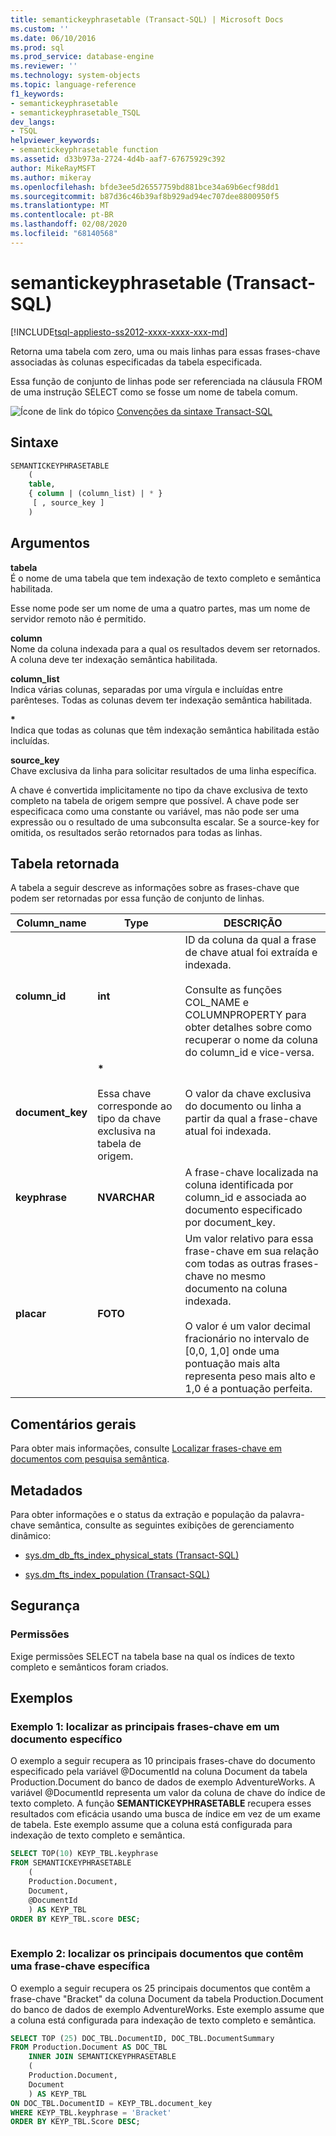 ```yaml
---
title: semantickeyphrasetable (Transact-SQL) | Microsoft Docs
ms.custom: ''
ms.date: 06/10/2016
ms.prod: sql
ms.prod_service: database-engine
ms.reviewer: ''
ms.technology: system-objects
ms.topic: language-reference
f1_keywords:
- semantickeyphrasetable
- semantickeyphrasetable_TSQL
dev_langs:
- TSQL
helpviewer_keywords:
- semantickeyphrasetable function
ms.assetid: d33b973a-2724-4d4b-aaf7-67675929c392
author: MikeRayMSFT
ms.author: mikeray
ms.openlocfilehash: bfde3ee5d26557759bd881bce34a69b6ecf98dd1
ms.sourcegitcommit: b87d36c46b39af8b929ad94ec707dee8800950f5
ms.translationtype: MT
ms.contentlocale: pt-BR
ms.lasthandoff: 02/08/2020
ms.locfileid: "68140568"
---
```

# <a name="semantickeyphrasetable-transact-sql"></a>semantickeyphrasetable (Transact-SQL)
[!INCLUDE[tsql-appliesto-ss2012-xxxx-xxxx-xxx-md](../../includes/tsql-appliesto-ss2012-xxxx-xxxx-xxx-md.md)]

  Retorna uma tabela com zero, uma ou mais linhas para essas frases-chave associadas às colunas especificadas da tabela especificada.  
  
 Essa função de conjunto de linhas pode ser referenciada na cláusula FROM de uma instrução SELECT como se fosse um nome de tabela comum.  
  
 ![Ícone de link do tópico](../../database-engine/configure-windows/media/topic-link.gif "Ícone de link do tópico") [Convenções da sintaxe Transact-SQL](../../t-sql/language-elements/transact-sql-syntax-conventions-transact-sql.md)  
  
## <a name="syntax"></a>Sintaxe  
  
```sql  
SEMANTICKEYPHRASETABLE  
    (  
    table,  
    { column | (column_list) | * }  
     [ , source_key ]  
    )  
```  
  
##  <a name="Arguments"></a> Argumentos  
 **tabela**  
 É o nome de uma tabela que tem indexação de texto completo e semântica habilitada.  
  
 Esse nome pode ser um nome de uma a quatro partes, mas um nome de servidor remoto não é permitido.  
  
 **column**  
 Nome da coluna indexada para a qual os resultados devem ser retornados. A coluna deve ter indexação semântica habilitada.  
  
 **column_list**  
 Indica várias colunas, separadas por uma vírgula e incluídas entre parênteses. Todas as colunas devem ter indexação semântica habilitada.  
  
 **\***  
 Indica que todas as colunas que têm indexação semântica habilitada estão incluídas.  
  
 **source_key**  
 Chave exclusiva da linha para solicitar resultados de uma linha específica.  
  
 A chave é convertida implicitamente no tipo da chave exclusiva de texto completo na tabela de origem sempre que possível. A chave pode ser especificaca como uma constante ou variável, mas não pode ser uma expressão ou o resultado de uma subconsulta escalar. Se a source-key for omitida, os resultados serão retornados para todas as linhas.  
  
## <a name="table-returned"></a>Tabela retornada  
 A tabela a seguir descreve as informações sobre as frases-chave que podem ser retornadas por essa função de conjunto de linhas.  
  
|Column_name|Type|DESCRIÇÃO|  
|------------------|----------|-----------------|  
|**column_id**|**int**|ID da coluna da qual a frase de chave atual foi extraída e indexada.<br /><br /> Consulte as funções COL_NAME e COLUMNPROPERTY para obter detalhes sobre como recuperar o nome da coluna do column_id e vice-versa.|  
|**document_key**|**\***<br /><br /> Essa chave corresponde ao tipo da chave exclusiva na tabela de origem.|O valor da chave exclusiva do documento ou linha a partir da qual a frase-chave atual foi indexada.|  
|**keyphrase**|**NVARCHAR**|A frase-chave localizada na coluna identificada por column_id e associada ao documento especificado por document_key.|  
|**placar**|**FOTO**|Um valor relativo para essa frase-chave em sua relação com todas as outras frases-chave no mesmo documento na coluna indexada.<br /><br /> O valor é um valor decimal fracionário no intervalo de [0,0, 1,0] onde uma pontuação mais alta representa peso mais alto e 1,0 é a pontuação perfeita.|  
  
## <a name="general-remarks"></a>Comentários gerais  
 Para obter mais informações, consulte [Localizar frases-chave em documentos com pesquisa semântica](../../relational-databases/search/find-key-phrases-in-documents-with-semantic-search.md).  
  
## <a name="metadata"></a>Metadados  
 Para obter informações e o status da extração e população da palavra-chave semântica, consulte as seguintes exibições de gerenciamento dinâmico:  
  
-   [sys.dm_db_fts_index_physical_stats &#40;Transact-SQL&#41;](../../relational-databases/system-dynamic-management-views/sys-dm-db-fts-index-physical-stats-transact-sql.md)  
  
-   [sys.dm_fts_index_population &#40;Transact-SQL&#41;](../../relational-databases/system-dynamic-management-views/sys-dm-fts-index-population-transact-sql.md)  
  
## <a name="security"></a>Segurança  
  
### <a name="permissions"></a>Permissões  
 Exige permissões SELECT na tabela base na qual os índices de texto completo e semânticos foram criados.  
  
## <a name="examples"></a>Exemplos  
  
###  <a name="HowToTopPhrases"></a>Exemplo 1: localizar as principais frases-chave em um documento específico  
 O exemplo a seguir recupera as 10 principais frases-chave do documento especificado pela variável @DocumentId na coluna Document da tabela Production.Document do banco de dados de exemplo AdventureWorks. A variável @DocumentId representa um valor da coluna de chave do índice de texto completo. A função **SEMANTICKEYPHRASETABLE** recupera esses resultados com eficácia usando uma busca de índice em vez de um exame de tabela. Este exemplo assume que a coluna está configurada para indexação de texto completo e semântica.  
  
```sql  
SELECT TOP(10) KEYP_TBL.keyphrase  
FROM SEMANTICKEYPHRASETABLE  
    (  
    Production.Document,  
    Document,  
    @DocumentId  
    ) AS KEYP_TBL  
ORDER BY KEYP_TBL.score DESC;  
  
```  
  
###  <a name="HowToTopDocuments"></a>Exemplo 2: localizar os principais documentos que contêm uma frase-chave específica  
 O exemplo a seguir recupera os 25 principais documentos que contêm a frase-chave "Bracket" da coluna Document da tabela Production.Document do banco de dados de exemplo AdventureWorks. Este exemplo assume que a coluna está configurada para indexação de texto completo e semântica.  
  
```sql  
SELECT TOP (25) DOC_TBL.DocumentID, DOC_TBL.DocumentSummary  
FROM Production.Document AS DOC_TBL  
    INNER JOIN SEMANTICKEYPHRASETABLE  
    (  
    Production.Document,  
    Document  
    ) AS KEYP_TBL  
ON DOC_TBL.DocumentID = KEYP_TBL.document_key  
WHERE KEYP_TBL.keyphrase = 'Bracket'  
ORDER BY KEYP_TBL.Score DESC;  
  
```  
  
  

